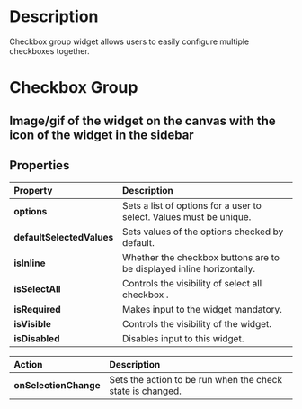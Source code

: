 
# Description
  Checkbox group widget allows users to easily configure multiple checkboxes together.

# Checkbox Group

## Image/gif of the widget on the canvas with the icon of the widget in the sidebar

## Properties

| Property           | Description                                                                                                                 |
| :----------------- | :-------------------------------------------------------------------------------------------------------------------------- |
| **options** | Sets a list of options for a user to select. Values must be unique. |
| **defaultSelectedValues** | Sets values of the options checked by default. |
| **isInline** | Whether the checkbox buttons are to be displayed inline horizontally. |
| **isSelectAll** | Controls the visibility of select all checkbox . |
| **isRequired** | Makes input to the widget mandatory. |
| **isVisible** | Controls the visibility of the widget. |
| **isDisabled** | Disables input to this widget. |

| Action                | Description                                                |
| :-------------------- | :--------------------------------------------------------- |
| **onSelectionChange** | Sets the action to be run when the check state is changed. |
